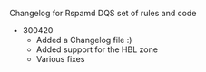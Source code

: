Changelog for Rspamd DQS set of rules and code

- 300420
	- Added a Changelog file :)
	- Added support for the HBL zone
	- Various fixes
	
	
